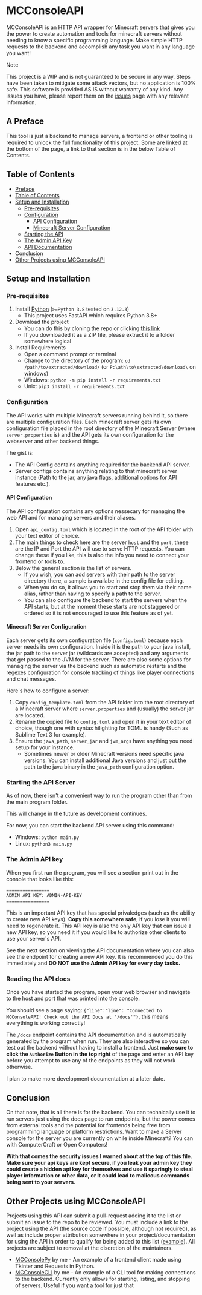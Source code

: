 # MCConsoleAPI

MCConsoleAPI is an HTTP API wrapper for Minecraft servers that gives you the power to create automation and tools for minecraft servers without needing to know a specific programming language. Make simple HTTP requests to the backend and accomplish any task you want in any language you want!

> [!NOTE]
> This project is a WIP and is not guaranteed to be secure in any way. Steps have been taken to mitigate some attack vectors, but no application is 100% safe. This software is provided AS IS without warranty of any kind. Any issues you have, please report them on the [issues](https://github.com/Column01/MCConsoleAPI/issues) page with any relevant information.

## A Preface

This tool is just a backend to manage servers, a frontend or other tooling is required to unlock the full functionality of this project. Some are linked at the bottom of the page, a link to that section is in the below Table of Contents.

## Table of Contents
- [Preface](#a-preface)
- [Table of Contents](#table-of-contents)
- [Setup and Installation](#setup-and-installation)
    - [Pre-requisites](#pre-requisites)
    - [Configuration](#configuration)
        - [API Configuration](#api-configuration)
        - [Minecraft Server Configuration](#minecraft-server-configuration)
    - [Starting the API](#starting-the-api-server)
    - [The Admin API Key](#the-admin-api-key)
    - [API Documentation](#reading-the-api-docs)
- [Conclusion](#conclusion)
- [Other Projects using MCConsoleAPI](#other-projects-using-mcconsoleapi)

## Setup and Installation

### Pre-requisites

1. Install [Python](https://www.python.org/downloads/) (`>=Python 3.8` tested on `3.12.3`)
    - This project uses FastAPI which requires Python 3.8+
2. Download the project
    - You can do this by cloning the repo or clicking [this link](https://github.com/Column01/MCConsoleAPI/archive/refs/heads/master.zip)
    - If you downloaded it as a ZIP file, please extract it to a folder somewhere logical
3. Install Requirements
    - Open a command prompt or terminal
    - Change to the directory of the program: `cd /path/to/extracted/download/` (or `P:\ath\to\extracted\download\` on windows)
    - Windows: `python -m pip install -r requirements.txt`
    - Unix: `pip3 install -r requirements.txt`

### Configuration

The API works with multiple Minecraft servers running behind it, so there are multiple configuration files. Each minecraft server gets its own configuration file placed in the root directory of the Minecraft Server (where `server.properties` is) and the API gets its own configuration for the webserver and other backend things.

The gist is:

- The API Config contains anything required for the backend API server.
- Server configs contains anything relating to that minecraft server instance (Path to the jar, any java flags, additional options for API features etc.).

#### API Configuration

The API configuration contains any options nessecary for managing the web API and for managing servers and their aliases.

1. Open `api_config.toml` which is located in the root of the API folder with your text editor of choice.
2. The main things to check here are the server `host` and the `port`, these are the IP and Port the API will use to serve HTTP requests. You can change these if you like, this is also the info you need to connect your frontend or tools to.
3. Below the general section is the list of servers. 
    - If you wish, you can add servers with their path to the server directory there, a sample is availabe in the config file for editing.
    - When you do so, it allows you to start and stop them via their name alias, rather than having to specify a path to the server. 
    - You can also configure the backend to start the servers when the API starts, but at the moment these starts are not staggered or ordered so it is not encouraged to use this feature as of yet.

#### Minecraft Server Configuration

Each server gets its own configuration file (`config.toml`) because each server needs its own configuration. Inside it is the path to your java install, the jar path to the server jar (wildcards are accepted) and any arguments that get passed to the JVM for the server. There are also some options for managing the server via the backend such as automatic restarts and the regexes configuration for console tracking of things like player connections and chat messages.

Here's how to configure a server:

1. Copy `config_template.toml` from the API folder into the root directory of a Minecraft server where `server.properties` and (usually) the server jar are located.
2. Rename the copied file to `config.toml` and open it in your text editor of choice, though one with syntax hilighting for TOML is handy (Such as Sublime Text 3 for example).
3. Ensure the `java_path`, `server_jar` and `jvm_args` have anything you need setup for your instance. 
    - Sometimes newer or older Minecraft versions need specific java versions. You can install additional Java versions and just put the path to the java binary in the `java_path` configuration option.


### Starting the API Server

As of now, there isn't a convenient way to run the program other than from the main program folder.

This will change in the future as development continues.

For now, you can start the backend API server using this command:

- Windows: `python main.py`
- Linux: `python3 main.py`

### The Admin API key

When you first run the program, you will see a section print out in the console that looks like this:

```txt
================
ADMIN API KEY: ADMIN-API-KEY
================
```

This is an important API key that has special privaledges (such as the ability to create new API keys).
**Copy this somewhere safe**, if you lose it you will need to regenerate it. This API key is also the only API key that can issue a new API key, so you need it if you would like to authorize other clients to use your server's API.

See the next section on viewing the API documentation where you can also see the endpoint for creating a new API key. It is recommended you do this immediately and **DO NOT use the Admin API key for every day tasks.**

### Reading the API docs

Once you have started the program, open your web browser and navigate to the host and port that was printed into the console.

You should see a page saying: `{"line":"line": "Connected to MCConsoleAPI! Check out the API Docs at '/docs'"}`, this means everything is working correctly!

The `/docs` endpoint contains the API documentation and is automatically generated by the program when run. They are also interactive so you can test out the backend without having to install a frontend. Just **make sure to click the `Authorize` Button in the top right** of the page and enter an API key before you attempt to use any of the endpoints as they will not work otherwise.

I plan to make more development documentation at a later date.

## Conclusion

On that note, that is all there is for the backend. You can technically use it to run servers just using the docs page to run endpoints, but the power comes from external tools and the potential for frontends being free from programming language or platform restrictions. Want to make a Server console for the server you are currently on while inside Minecraft? You can with ComputerCraft or Open Computers!

**With that comes the security issues I warned about at the top of this file. Make sure your api keys are kept secure, if you leak your admin key they could create a hidden api key for themselves and use it sparingly to steal player information or other data, or it could lead to malicous commands being sent to your servers.**

## Other Projects using MCConsoleAPI

Projects using this API can submit a pull-request adding it to the list or submit an issue to the repo to be reviewed. You must include a link to the project using the API (the source code if possible, although not required), as well as include proper attribution somewhere in your project/documentation for using the API in order to qualify for being added to this list ([example](https://github.com/Column01/MCConsolePy?tab=readme-ov-file#acknowledgments)). All projects are subject to removal at the discretion of the maintainers.

- [MCConsolePy](https://github.com/Column01/MCConsolePy) by me - An example of a frontend client made using Tkinter and Requests in Python.
- [MCConsoleCLI](https://github.com/Column01/MCConsoleCLI) by me - An example of a CLI tool for making connections to the backend. Currently only allows for starting, listing, and stopping of servers. Useful if you want a tool for just that

